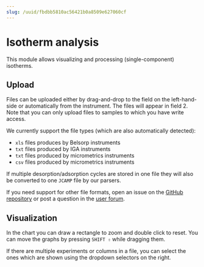 ```yaml
---
slug: /uuid/fbdbb5810ac56421b0a8509e627060cf
---
```


# Isotherm analysis

This module allows visualizing and processing (single-component) isotherms.

## Upload

Files can be uploaded either by drag-and-drop to the field on the left-hand-side or automatically from the instrument.
The files will appear in field 2. Note that you can only upload files to samples to which you have write access.

We currently support the file types (which are also automatically detected):

- `xls` files produces by Belsorp instruments
- `txt` files produced by IGA instruments
- `txt` files produced by micrometrics instruments
- `csv` files produced by micrometrics instruments

If multiple desorption/adsorption cycles are stored in one file they will also be converted to one `JCAMP` file by our parsers.

If you need support for other file formats, open an issue on the [GitHub repository](https://github.com/cheminfo/isotherm-analysis) or post a question in the [user forum](https://groups.google.com/g/cheminfo).

## Visualization

In the chart you can draw a rectangle to zoom and double click to reset. You can move the graphs by pressing `SHIFT ⇧` while dragging them.

If there are multiple experiments or columns in a file, you can select the ones which are shown using the dropdown selectors on the right.
